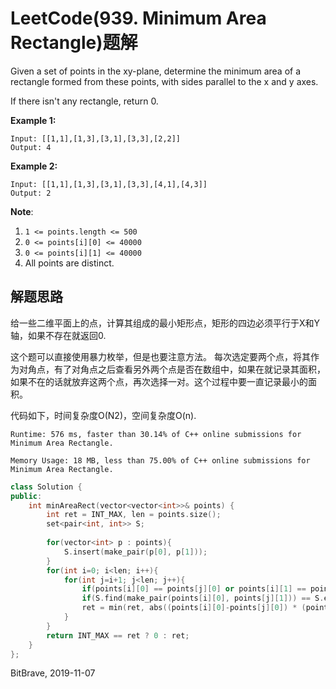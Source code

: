 # LeetCode(939. Minimum Area Rectangle)题解

Given a set of points in the xy-plane, determine the minimum area of a rectangle formed from these points, with sides parallel to the x and y axes.

If there isn't any rectangle, return 0.

 

**Example 1:**

```
Input: [[1,1],[1,3],[3,1],[3,3],[2,2]]
Output: 4
```

**Example 2:**

```
Input: [[1,1],[1,3],[3,1],[3,3],[4,1],[4,3]]
Output: 2
```

 

**Note**:

1. `1 <= points.length <= 500`
2. `0 <= points[i][0] <= 40000`
3. `0 <= points[i][1] <= 40000`
4. All points are distinct.

## 解题思路

给一些二维平面上的点，计算其组成的最小矩形点，矩形的四边必须平行于X和Y轴，如果不存在就返回0.

这个题可以直接使用暴力枚举，但是也要注意方法。 每次选定要两个点，将其作为对角点，有了对角点之后查看另外两个点是否在数组中，如果在就记录其面积，如果不在的话就放弃这两个点，再次选择一对。这个过程中要一直记录最小的面积。

代码如下，时间复杂度O(N2)，空间复杂度O(n).

`Runtime: 576 ms, faster than 30.14% of C++ online submissions for Minimum Area Rectangle.`

`Memory Usage: 18 MB, less than 75.00% of C++ online submissions for Minimum Area Rectangle.`

```c++
class Solution {
public:
    int minAreaRect(vector<vector<int>>& points) {
        int ret = INT_MAX, len = points.size();
        set<pair<int, int>> S;
        
        for(vector<int> p : points){
            S.insert(make_pair(p[0], p[1]));
        }
        for(int i=0; i<len; i++){
            for(int j=i+1; j<len; j++){
                if(points[i][0] == points[j][0] or points[i][1] == points[j][1]) continue;
                if(S.find(make_pair(points[i][0], points[j][1])) == S.end() or S.find(make_pair(points[j][0], points[i][1])) == S.end()) continue;
                ret = min(ret, abs((points[i][0]-points[j][0]) * (points[i][1]-points[j][1])));
            }
        }
        return INT_MAX == ret ? 0 : ret;
    }
};
```

BitBrave, 2019-11-07